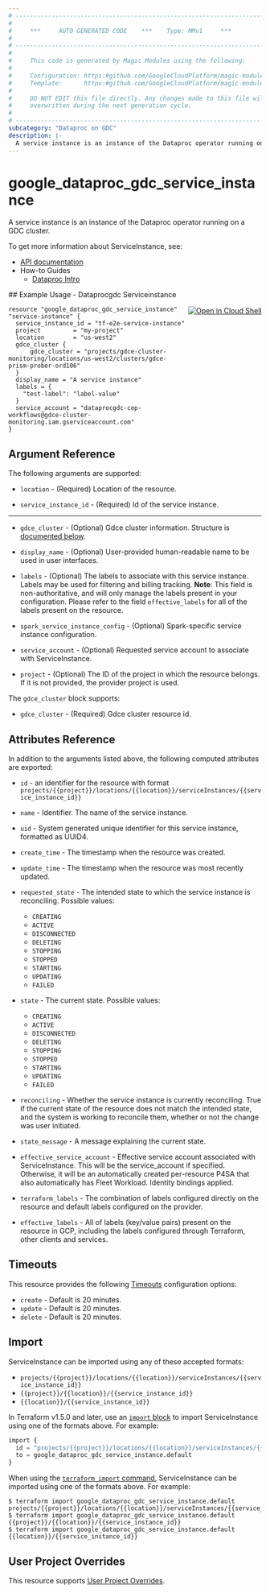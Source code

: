 ```yaml
---
# ----------------------------------------------------------------------------
#
#     ***     AUTO GENERATED CODE    ***    Type: MMv1     ***
#
# ----------------------------------------------------------------------------
#
#     This code is generated by Magic Modules using the following:
#
#     Configuration: https:#github.com/GoogleCloudPlatform/magic-modules/tree/main/mmv1/products/dataprocgdc/ServiceInstance.yaml
#     Template:      https:#github.com/GoogleCloudPlatform/magic-modules/tree/main/mmv1/templates/terraform/resource.html.markdown.tmpl
#
#     DO NOT EDIT this file directly. Any changes made to this file will be
#     overwritten during the next generation cycle.
#
# ----------------------------------------------------------------------------
subcategory: "Dataproc on GDC"
description: |-
  A service instance is an instance of the Dataproc operator running on a GDC cluster.
---
```


# google_dataproc_gdc_service_instance

A service instance is an instance of the Dataproc operator running on a GDC cluster.


To get more information about ServiceInstance, see:

* [API documentation](https://cloud.google.com/dataproc-gdc/docs/reference/rest/v1/projects.locations.serviceInstances)
* How-to Guides
    * [Dataproc Intro](https://cloud.google.com/dataproc/)

<div class = "oics-button" style="float: right; margin: 0 0 -15px">
  <a href="https://console.cloud.google.com/cloudshell/open?cloudshell_git_repo=https%3A%2F%2Fgithub.com%2Fterraform-google-modules%2Fdocs-examples.git&cloudshell_image=gcr.io%2Fcloudshell-images%2Fcloudshell%3Alatest&cloudshell_print=.%2Fmotd&cloudshell_tutorial=.%2Ftutorial.md&cloudshell_working_dir=dataprocgdc_serviceinstance&open_in_editor=main.tf" target="_blank">
    <img alt="Open in Cloud Shell" src="//gstatic.com/cloudssh/images/open-btn.svg" style="max-height: 44px; margin: 32px auto; max-width: 100%;">
  </a>
</div>
## Example Usage - Dataprocgdc Serviceinstance


```hcl
resource "google_dataproc_gdc_service_instance" "service-instance" {
  service_instance_id = "tf-e2e-service-instance"
  project         = "my-project"
  location        = "us-west2"
  gdce_cluster {
      gdce_cluster = "projects/gdce-cluster-monitoring/locations/us-west2/clusters/gdce-prism-prober-ord106"
  }
  display_name = "A service instance"
  labels = {
    "test-label": "label-value"
  }
  service_account = "dataprocgdc-cep-workflows@gdce-cluster-monitoring.iam.gserviceaccount.com"
}
```

## Argument Reference

The following arguments are supported:


* `location` -
  (Required)
  Location of the resource.

* `service_instance_id` -
  (Required)
  Id of the service instance.


- - -


* `gdce_cluster` -
  (Optional)
  Gdce cluster information.
  Structure is [documented below](#nested_gdce_cluster).

* `display_name` -
  (Optional)
  User-provided human-readable name to be used in user interfaces.

* `labels` -
  (Optional)
  The labels to associate with this service instance. Labels may be used for filtering and billing tracking. 
  **Note**: This field is non-authoritative, and will only manage the labels present in your configuration.
  Please refer to the field `effective_labels` for all of the labels present on the resource.

* `spark_service_instance_config` -
  (Optional)
  Spark-specific service instance configuration.

* `service_account` -
  (Optional)
  Requested service account to associate with ServiceInstance.

* `project` - (Optional) The ID of the project in which the resource belongs.
    If it is not provided, the provider project is used.


<a name="nested_gdce_cluster"></a>The `gdce_cluster` block supports:

* `gdce_cluster` -
  (Required)
  Gdce cluster resource id.

## Attributes Reference

In addition to the arguments listed above, the following computed attributes are exported:

* `id` - an identifier for the resource with format `projects/{{project}}/locations/{{location}}/serviceInstances/{{service_instance_id}}`

* `name` -
  Identifier. The name of the service instance.

* `uid` -
  System generated unique identifier for this service instance, formatted as UUID4.

* `create_time` -
  The timestamp when the resource was created.

* `update_time` -
  The timestamp when the resource was most recently updated.

* `requested_state` -
  The intended state to which the service instance is reconciling. Possible values:
  * `CREATING`
  * `ACTIVE`
  * `DISCONNECTED`
  * `DELETING`
  * `STOPPING`
  * `STOPPED`
  * `STARTING`
  * `UPDATING`
  * `FAILED`

* `state` -
  The current state. Possible values:
  * `CREATING`
  * `ACTIVE`
  * `DISCONNECTED`
  * `DELETING`
  * `STOPPING`
  * `STOPPED`
  * `STARTING`
  * `UPDATING`
  * `FAILED`

* `reconciling` -
  Whether the service instance is currently reconciling. True if the current state of the resource does not match the intended state, and the system is working to reconcile them, whether or not the change was user initiated.

* `state_message` -
  A message explaining the current state.

* `effective_service_account` -
  Effective service account associated with ServiceInstance. This will be the service_account if specified. Otherwise, it will be an automatically created per-resource P4SA that also automatically has Fleet Workload. Identity bindings applied.

* `terraform_labels` -
  The combination of labels configured directly on the resource
   and default labels configured on the provider.

* `effective_labels` -
  All of labels (key/value pairs) present on the resource in GCP, including the labels configured through Terraform, other clients and services.


## Timeouts

This resource provides the following
[Timeouts](https://developer.hashicorp.com/terraform/plugin/sdkv2/resources/retries-and-customizable-timeouts) configuration options:

- `create` - Default is 20 minutes.
- `update` - Default is 20 minutes.
- `delete` - Default is 20 minutes.

## Import


ServiceInstance can be imported using any of these accepted formats:

* `projects/{{project}}/locations/{{location}}/serviceInstances/{{service_instance_id}}`
* `{{project}}/{{location}}/{{service_instance_id}}`
* `{{location}}/{{service_instance_id}}`


In Terraform v1.5.0 and later, use an [`import` block](https://developer.hashicorp.com/terraform/language/import) to import ServiceInstance using one of the formats above. For example:

```tf
import {
  id = "projects/{{project}}/locations/{{location}}/serviceInstances/{{service_instance_id}}"
  to = google_dataproc_gdc_service_instance.default
}
```

When using the [`terraform import` command](https://developer.hashicorp.com/terraform/cli/commands/import), ServiceInstance can be imported using one of the formats above. For example:

```
$ terraform import google_dataproc_gdc_service_instance.default projects/{{project}}/locations/{{location}}/serviceInstances/{{service_instance_id}}
$ terraform import google_dataproc_gdc_service_instance.default {{project}}/{{location}}/{{service_instance_id}}
$ terraform import google_dataproc_gdc_service_instance.default {{location}}/{{service_instance_id}}
```

## User Project Overrides

This resource supports [User Project Overrides](https://registry.terraform.io/providers/hashicorp/google/latest/docs/guides/provider_reference#user_project_override).
